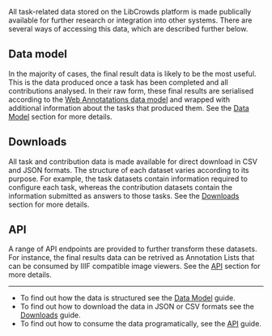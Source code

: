 All task-related data stored on the LibCrowds platform is made publically
available for further research or integration into other systems. There are
several ways of accessing this data, which are described further below.

## Data model

In the majority of cases, the final result data is likely to be the
most useful. This is the data produced once a task has been completed and
all contributions analysed. In their raw form, these final results are
serialised according to the
[Web Annotatations data model](https://www.w3.org/TR/annotation-model/) and
wrapped with additional information about the tasks that produced them. See
the [Data Model](/data/model.md) section for more details.

## Downloads

All task and contribution data is made available for direct download in CSV
and JSON formats. The structure of each dataset varies according to its
purpose. For example, the task datasets contain information required to
configure each task, whereas the contribution datasets contain the information
submitted as answers to those tasks. See the [Downloads](/data/downloads.md)
section for more details.


## API

A range of API endpoints are provided to further transform these datasets. For
instance, the final results data can be retrived as Annotation Lists that
can be consumed by IIIF compatible image viewers. See the [API](/data/api.md)
section for more details.

---

- To find out how the data is structured see the
[Data Model](/data/model.md) guide.
- To find out how to download the data in JSON or CSV formats see the
[Downloads](/data/downloads.md) guide.
- To find out how to consume the data programatically, see the
[API](/data/api.md) guide.
